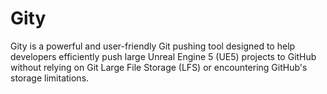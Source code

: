 # Gity
Gity is a powerful and user-friendly Git pushing tool designed to help developers efficiently push large Unreal Engine 5 (UE5) projects to GitHub without relying on Git Large File Storage (LFS) or encountering GitHub's storage limitations.
